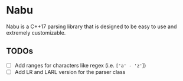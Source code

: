 # Nabu

Nabu is a C++17 parsing library that is designed to be easy to use and
extremely customizable.

## TODOs

- [ ] Add ranges for characters like regex (i.e. `['a' - 'z'`])
- [ ] Add LR and LARL version for the parser class
